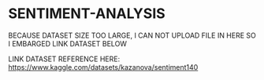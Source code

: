 # SENTIMENT-ANALYSIS
BECAUSE DATASET SIZE TOO LARGE, I CAN NOT UPLOAD FILE IN HERE SO I EMBARGED LINK DATASET BELOW

LINK DATASET REFERENCE HERE: https://www.kaggle.com/datasets/kazanova/sentiment140 

